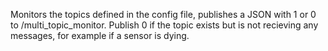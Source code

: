 Monitors the topics defined in the config file, publishes a JSON with 1 or 0 to /multi_topic_monitor. Publish 0 if the topic exists but is not recieving any messages, for example if a sensor is dying.
